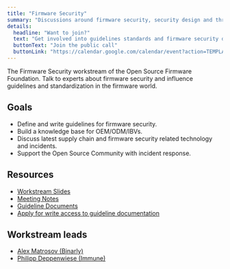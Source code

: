 ```yaml
---
title: "Firmware Security"
summary: "Discussions around firmware security, security design and threat models."
details:
  headline: "Want to join?"
  text: "Get involved into guidelines standards and firmware security discussions"
  buttonText: "Join the public call"
  buttonLink: "https://calendar.google.com/calendar/event?action=TEMPLATE&tmeid=N2dobjlxNzZnZGtrOXQ2ZDQ1cTgycnE2bThfMjAyMjEyMDJUMTgwMDAwWiBjXzgxc3VibDI0bW10aXBwcWViZTRpa2Iyamc0QGc&tmsrc=c_81subl24mmtippqebe4ikb2jg4%40group.calendar.google.com&scp=ALL"
---
```


The Firmware Security workstream of the Open Source Firmware Foundation. Talk to experts about firmware security and influence guidelines and standardization in the firmware world.

## Goals 

- Define and write guidelines for firmware security.
- Build a knowledge base for OEM/ODM/IBVs.
- Discuss latest supply chain and firmware security related technology and incidents.
- Support the Open Source Community with incident response.

## Resources

- [Workstream Slides](https://docs.google.com/presentation/d/1No7GzD97aGh7x6_iBQqGkVkLKA_os6q3CJ-z6xIw1Mw/edit?usp=sharing)
- [Meeting Notes](https://docs.google.com/document/d/1z2pBoSAEL88NNJpAJBcUUd_eSO9vgxnm2WpBfN12joA/edit?usp=sharing)
- [Guideline Documents](https://drive.google.com/drive/folders/1cTwCF4ZUZRQ6Kt5P3pnwbsbAu8ZwRhXS?usp=sharing)
- [Apply for write access to guideline documentation](https://docs.google.com/forms/d/e/1FAIpQLSc6yut-ooQNqW96ut6palEQ8Swf6T1oso4uJrqw4Q4Kp-nQcw/viewform)

## Workstream leads

- [Alex Matrosov (Binarly)](mailto:alex@binarly.io)
- [Philipp Deppenwiese (Immune)](mailto:philipp@opensourcefirmware.foundation)